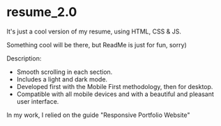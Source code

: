 # resume_2.0
It's just a cool version of my resume, using HTML, CSS & JS.

Something cool will be there, but ReadMe is just for fun, sorry)

Description:
- Smooth scrolling in each section.
- Includes a light and dark mode.
- Developed first with the Mobile First methodology, then for desktop.
- Compatible with all mobile devices and with a beautiful and pleasant user interface.

In my work, I relied on the guide "Responsive Portfolio Website"
